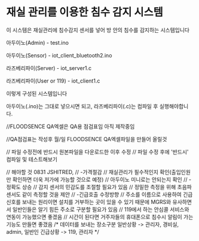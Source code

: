 # 재실 관리를 이용한 침수 감지 시스템
이 시스템은 재실관리에 침수감지 센서를 넣어 방 안의 침수를 감지하는 시스템입니다


아두이노(Admin) - test.ino

아두이노(Sensor) - iot_client_bluetooth2.ino

라즈베리파이(Server) - iot_server1.c

라즈베리파이(User or 119) - iot_client1.c


이렇게 구성된 시스템입니다

아두이노(.ino)는 그대로 넣으시면 되고, 
라즈베리파이(.c)는 컴파일 후 실행해야합니다.

//FLOODSENCE QA엑셀은 QA용 점검표임 아직 제작중임

//QA점검표는 작성후 월/일 FLOODSENCE QA엑셀파일을 만들어 올릴것


// 파일 수정전에 반드시 원본파일을 다운로드한 이후 수정
// 파일 수정 후에 '반드시' 컴파일 및 테스트해보기

// 해야할 것 0831 JSHITRED,
//  -가격절감
//     재실관리가 필수적인지 확인(출입인원만 확인하면 더욱 저가에 가능할 것으로 예정)
//      아두이노 미니로는 안되는지 확인
//   -정확도 상승
//     감지 센서의 민감도를 조절할 필요가 있음
//     정밀한 측정을 위해 초음파 센서도 같이 측정할 것을 제안
//   -긴급호출 수정방향
//     주소를 이름으로 사용하여 긴급신호를 보내는 원리이면 설치를 거부하는 곳이 있을 수 있기 때문에 MGRS와 유사하면서 일반인들은 알기 힘든 주소로 구분할 필요가 있음
//     119에서 하는 안심콜 서비스와 연동이 가능했으면 좋겠음
//     시간이 된다면 거주자들의 휴대폰으로 침수시 알림이 가는 기능도 만들면 좋갰음
/*     데이터를 보내는 장소구분
          일반상황 -> 관리자, 경비실, admin, 일반인
          긴급상황 -> 119, 관리자
*/
